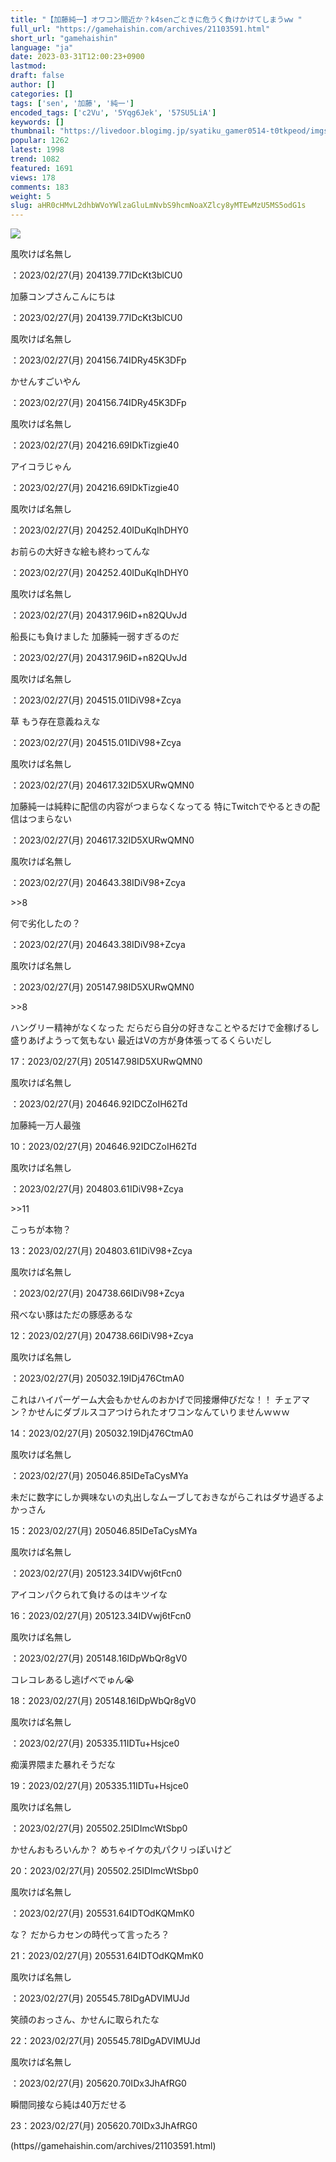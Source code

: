 ```yaml
---
title: "【加藤純一】オワコン間近か？k4senごときに危うく負けかけてしまうww "
full_url: "https://gamehaishin.com/archives/21103591.html"
short_url: "gamehaishin"
language: "ja"
date: 2023-03-31T12:00:23+0900
lastmod: 
draft: false
author: []
categories: []
tags: ['sen', '加藤', '純一']
encoded_tags: ['c2Vu', '5Yqg6Jek', '57SU5LiA']
keywords: []
thumbnail: "https://livedoor.blogimg.jp/syatiku_gamer0514-t0tkpeod/imgs/e/b/eb15dee6.png"
popular: 1262
latest: 1998
trend: 1082
featured: 1691
views: 178
comments: 183
weight: 5
slug: aHR0cHMvL2dhbWVoYWlzaGluLmNvbS9hcmNoaXZlcy8yMTEwMzU5MS5odG1s
---
```


![](https://livedoor.blogimg.jp/syatiku_gamer0514-t0tkpeod/imgs/e/b/eb15dee6.png)

<div><p id='resuname2'>風吹けば名無し </p>：2023/02/27(月) 204139.77IDcKt3blCU0<p id='surebody2' class='surebody_cKt3blCU0' name='surebodymain'> 加藤コンプさんこんにちは </p><p>：2023/02/27(月) 204139.77IDcKt3blCU0</p><p id='resuname3'>風吹けば名無し </p>：2023/02/27(月) 204156.74IDRy45K3DFp<p id='surebody3' class='surebody_Ry45K3DFp' name='surebodymain'> かせんすごいやん </p><p>：2023/02/27(月) 204156.74IDRy45K3DFp</p><p id='resuname4'>風吹けば名無し </p>：2023/02/27(月) 204216.69IDkTizgie40<p id='surebody4' class='surebody_kTizgie40' name='surebodymain'> アイコラじゃん </p><p>：2023/02/27(月) 204216.69IDkTizgie40</p><p id='resuname5'>風吹けば名無し </p>：2023/02/27(月) 204252.40IDuKqIhDHY0<p id='surebody5' class='surebody_uKqIhDHY0' name='surebodymain'> お前らの大好きな絵も終わってんな </p><p>：2023/02/27(月) 204252.40IDuKqIhDHY0</p><p id='resuname6'>風吹けば名無し </p>：2023/02/27(月) 204317.96ID+n82QUvJd<p id='surebody6' class='surebody_n82QUvJd' name='surebodymain'> 船長にも負けました 加藤純一弱すぎるのだ </p><p>：2023/02/27(月) 204317.96ID+n82QUvJd</p><p id='resuname7'>風吹けば名無し </p>：2023/02/27(月) 204515.01IDiV98+Zcya<p id='surebody7' class='surebody_iV98Zcya' name='surebodymain'> 草 もう存在意義ねえな </p><p>：2023/02/27(月) 204515.01IDiV98+Zcya</p><p id='resuname8'>風吹けば名無し </p>：2023/02/27(月) 204617.32ID5XURwQMN0<p id='surebody8' class='surebody_5XURwQMN0' name='surebodymain'> 加藤純一は純粋に配信の内容がつまらなくなってる 特にTwitchでやるときの配信はつまらない </p><p>：2023/02/27(月) 204617.32ID5XURwQMN0</p><p id='resuname9'>風吹けば名無し </p>：2023/02/27(月) 204643.38IDiV98+Zcya<p id='surebody9' class='surebody_iV98Zcya' name='surebodymain'> <p>>>8</p> 何で劣化したの？ </p><p>：2023/02/27(月) 204643.38IDiV98+Zcya</p><p id='resuname17'>風吹けば名無し </p>：2023/02/27(月) 205147.98ID5XURwQMN0<p id='surebody17' class='surebody_5XURwQMN0' name='surebodymain'> <p>>>8</p> ハングリー精神がなくなった だらだら自分の好きなことやるだけで金稼げるし盛りあげようって気もない 最近はVの方が身体張ってるくらいだし </p><p>17：2023/02/27(月) 205147.98ID5XURwQMN0</p><p id='resuname10'>風吹けば名無し </p>：2023/02/27(月) 204646.92IDCZoIH62Td<p id='surebody10' class='surebody_CZoIH62Td' name='surebodymain'> 加藤純一万人最強 </p><p>10：2023/02/27(月) 204646.92IDCZoIH62Td</p><p id='resuname13'>風吹けば名無し </p>：2023/02/27(月) 204803.61IDiV98+Zcya<p id='surebody13' class='surebody_iV98Zcya' name='surebodymain'> <p>>>11</p> こっちが本物？ </p><p>13：2023/02/27(月) 204803.61IDiV98+Zcya</p><p id='resuname12'>風吹けば名無し </p>：2023/02/27(月) 204738.66IDiV98+Zcya<p id='surebody12' class='surebody_iV98Zcya' name='surebodymain'> 飛べない豚はただの豚感あるな </p><p>12：2023/02/27(月) 204738.66IDiV98+Zcya</p><p id='resuname14'>風吹けば名無し </p>：2023/02/27(月) 205032.19IDj476CtmA0<p id='surebody14' class='surebody_j476CtmA0' name='surebodymain'> これはハイパーゲーム大会もかせんのおかげで同接爆伸びだな！！ チェアマン？かせんにダブルスコアつけられたオワコンなんていりませんｗｗｗ </p><p>14：2023/02/27(月) 205032.19IDj476CtmA0</p><p id='resuname15'>風吹けば名無し </p>：2023/02/27(月) 205046.85IDeTaCysMYa<p id='surebody15' class='surebody_eTaCysMYa' name='surebodymain'> 未だに数字にしか興味ないの丸出しなムーブしておきながらこれはダサ過ぎるよかっさん </p><p>15：2023/02/27(月) 205046.85IDeTaCysMYa</p><p id='resuname16'>風吹けば名無し </p>：2023/02/27(月) 205123.34IDVwj6tFcn0<p id='surebody16' class='surebody_Vwj6tFcn0' name='surebodymain'> アイコンパクられて負けるのはキツイな </p><p>16：2023/02/27(月) 205123.34IDVwj6tFcn0</p><p id='resuname18'>風吹けば名無し </p>：2023/02/27(月) 205148.16IDpWbQr8gV0<p id='surebody18' class='surebody_pWbQr8gV0' name='surebodymain'> コレコレあるし逃げべでゅん😭 </p><p>18：2023/02/27(月) 205148.16IDpWbQr8gV0</p><p id='resuname19'>風吹けば名無し </p>：2023/02/27(月) 205335.11IDTu+Hsjce0<p id='surebody19' class='surebody_TuHsjce0' name='surebodymain'> 痴漢界隈また暴れそうだな </p><p>19：2023/02/27(月) 205335.11IDTu+Hsjce0</p><p id='resuname20'>風吹けば名無し </p>：2023/02/27(月) 205502.25IDImcWtSbp0<p id='surebody20' class='surebody_ImcWtSbp0' name='surebodymain'> かせんおもろいんか？ めちゃイケの丸パクリっぽいけど </p><p>20：2023/02/27(月) 205502.25IDImcWtSbp0</p><p id='resuname21'>風吹けば名無し </p>：2023/02/27(月) 205531.64IDTOdKQMmK0<p id='surebody21' class='surebody_TOdKQMmK0' name='surebodymain'> な？ だからカセンの時代って言ったろ？ </p><p>21：2023/02/27(月) 205531.64IDTOdKQMmK0</p><p id='resuname22'>風吹けば名無し </p>：2023/02/27(月) 205545.78IDgADVIMUJd<p id='surebody22' class='surebody_gADVIMUJd' name='surebodymain'> 笑顔のおっさん、かせんに取られたな </p><p>22：2023/02/27(月) 205545.78IDgADVIMUJd</p><p id='resuname23'>風吹けば名無し </p>：2023/02/27(月) 205620.70IDx3JhAfRG0<p id='surebody23' class='surebody_x3JhAfRG0' name='surebodymain'> 瞬間同接なら純は40万だせる </p><p>23：2023/02/27(月) 205620.70IDx3JhAfRG0</p></div>

(https//gamehaishin.com/archives/21103591.html)
